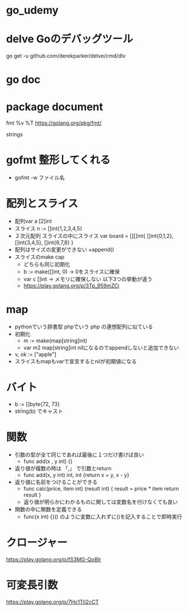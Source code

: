# go_udemy

# delve Goのデバッグツール
go get -u github.com/derekparker/delve/cmd/dlv

# go doc 

# package document
fmt
%v %T
https://golang.org/pkg/fmt/ 

strings

# gofmt 整形してくれる
- gofmt -w ファイル名

# 配列とスライス　
- 配列var a [2]int
- スライス n := []int{1,2,3,4,5}
- ２次元配列 スライスの中にスライス
    var board = [][]int{
        []int{0,1,2},
        []int{3,4,5},
        []int{6,7,8}
    }
- 配列はサイズの変更ができない ×append()
- スライスのmake cap
    - どちらも同じ初期化
    - b := make([]int, 0) → 0をスライスに確保
    - var c []int → メモリに確保しない
    以下3つの挙動が違う
    - https://play.golang.org/p/3Tp_959mZCj 

# map
- pythonでいう辞書型 phpでいう php の連想配列に似ている
- 初期化 
    - m := make(map[string]int)
    - var m2 map[string]int  nilになるのでappendしないと追加できない
- v, ok := ["apple"] 
- スライスもmapもvarで宣言するとnilが初期値になる

# バイト
- b := []byte{72, 73}
- string(b) でキャスト

# 関数
- 引数の型が全て同じであれば最後に１つだけ書けば良い
    - func add(x , y int) {}
- 返り値が複数の時は 「,」 で引数とreturn
    - func add(x, y int) int, int {return x + y, x - y}
- 返り値に名前をつけることができる
    -  func calc(price, item int) (result int) {
        result = price * item
        return result
    }
    - 返り値が明らかにわかるものに関しては変数名を付けなくても良い
- 関数の中に関数を定義できる
    - func(x int) {}() のように変数に入れずに()を記入することで即時実行

# クロージャー
https://play.golang.org/p/fS3MG-QoBIr

# 可変長引数
https://play.golang.org/p/7Hc1Tli2cCT

# 